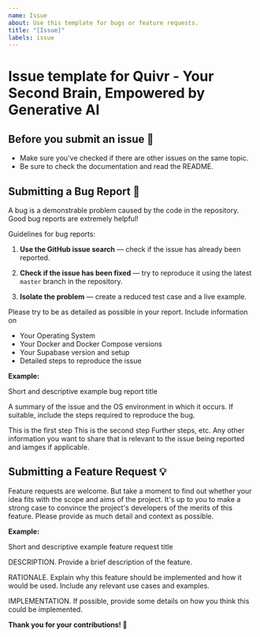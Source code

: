 ```yaml
---
name: Issue
about: Use this template for bugs or feature requests.
title: "[Issue]"
labels: issue
---
```


# Issue template for Quivr - Your Second Brain, Empowered by Generative AI

## Before you submit an issue 🧐

- Make sure you've checked if there are other issues on the same topic.
- Be sure to check the documentation and read the README.

## Submitting a Bug Report 🐛

A bug is a demonstrable problem caused by the code in the repository. Good bug reports are extremely helpful!

Guidelines for bug reports:

1. **Use the GitHub issue search** — check if the issue has already been reported.

2. **Check if the issue has been fixed** — try to reproduce it using the latest `master` branch in the repository.

3. **Isolate the problem** — create a reduced test case and a live example.

Please try to be as detailed as possible in your report. Include information on

- Your Operating System
- Your Docker and Docker Compose versions
- Your Supabase version and setup
- Detailed steps to reproduce the issue

**Example:**

Short and descriptive example bug report title

A summary of the issue and the OS environment in which it occurs. If suitable, include the steps required to reproduce the bug.

This is the first step
This is the second step
Further steps, etc.
Any other information you want to share that is relevant to the issue being reported and iamges if applicable.

## Submitting a Feature Request 💡

Feature requests are welcome. But take a moment to find out whether your idea fits with the scope and aims of the project. It's up to you to make a strong case to convince the project's developers of the merits of this feature. Please provide as much detail and context as possible.

**Example:**

Short and descriptive example feature request title

DESCRIPTION. Provide a brief description of the feature.

RATIONALE. Explain why this feature should be implemented and how it would be used. Include any relevant use cases and examples.

IMPLEMENTATION. If possible, provide some details on how you think this could be implemented.

**Thank you for your contributions! 🙌**
